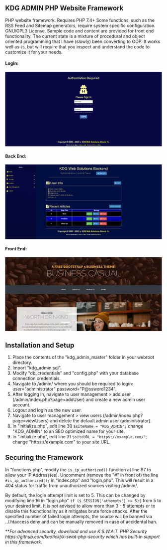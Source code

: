 <h2>KDG ADMIN PHP Website Framework</h2>
<p>PHP website framework. Requires PHP 7.4+ Some functions, such as the RSS Feed and Sitemap generators, require system specific configuration. GNU/GPL3 License. Sample code and content are provided for front end functionality. The current state is a mixture of procedural and object oriented programming that I have (slowly) been converting to OOP. It works well as-is, but will require that you inspect and understand the code to customize it for your needs.</p>
<h4>Login:</h4>
<img src="/kdg-cms-admin.png" />
<h4>Back End:</h4>
<img src="/kdg_admin-back-end.png" />
<h4>Front End:</h4>
<img src="/kdg_admin-front-end.png" />

<h2>Installation and Setup</h2>
<ol>
	<li>Place the contents of the "kdg_admin_master" folder in your webroot directory.</li>
	<li>Import "kdg_admin.sql".</li>
	<li>Modify "db_credentials" and "config.php" with your database connection credentials.</li>
	<li>Navigate to /admin/ where you should be required to login: user="administrator" password="P@ssword1234".</li>
	<li>After logging in, navigate to user management > add user (/admin/index.php?page=addUser) and create a new admin user account.</li>
	<li>Logout and login as the new user.</li>
	<li>Navigate to user management > view users (/admin/index.php?page=viewUsers) and delete the default admin user (administrator).</li>
	<li>In "initialize.php", edit line 30 <code>$siteName = "KDG_ADMIN";</code> change "KDG_ADMIN" to an SEO optimized name for your site.</li>
	<li>In "initialize.php", edit line 31 <code>$siteURL = "https://example.com/";</code> change "https://example.com" to your site URL.</li>
</ol>

<h2>Securing the Framework</h2>
<p>In "functions.php", modify the <code>is_ip_authorized()</code> function at line 87 to allow your IP Address(es). Uncomment (remove the "#" in front of) the line <code>#is_ip_authorized();</code> in "index.php" and "login.php". This will result in a 404 status for traffic from unauthorized sources visiting /admin/.</p>
<p>By default, the login attempt limit is set to 5. This can be changed by modifying line 16 in "login.php" <code>if ($_SESSION['attempts'] >= 5){</code> from 5 to your desired limit. It is not advised to allow more than 3 - 5 attempts or to disable this fucnctionality as it mitigates brute force attacks. After the specified number of failed login attempts, the source will be banned via ../.htaccess deny and can be manually removed in case of accidental ban.</p>
<p>**<em>For advanced security, download and use K S.W.A.T. PHP Security https://github.com/kaotickj/k-swat-php-security which has built-in support in this framework.</em> </p>


